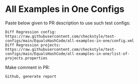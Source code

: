 # All Examples in One Configs
Paste below given to PR description to use such test configs:
```
Diff Regression config: https://raw.githubusercontent.com/checkstyle/test-configs/main/EqualsHashCode/all-examples-in-one/config.xml
Diff Regression projects: https://raw.githubusercontent.com/checkstyle/test-configs/main/EqualsHashCode/all-examples-in-one/list-of-projects.properties
```
Make comment in PR:
```
Github, generate report
```
